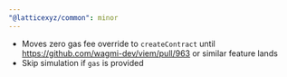 ```yaml
---
"@latticexyz/common": minor
---
```


- Moves zero gas fee override to `createContract` until https://github.com/wagmi-dev/viem/pull/963 or similar feature lands
- Skip simulation if `gas` is provided
